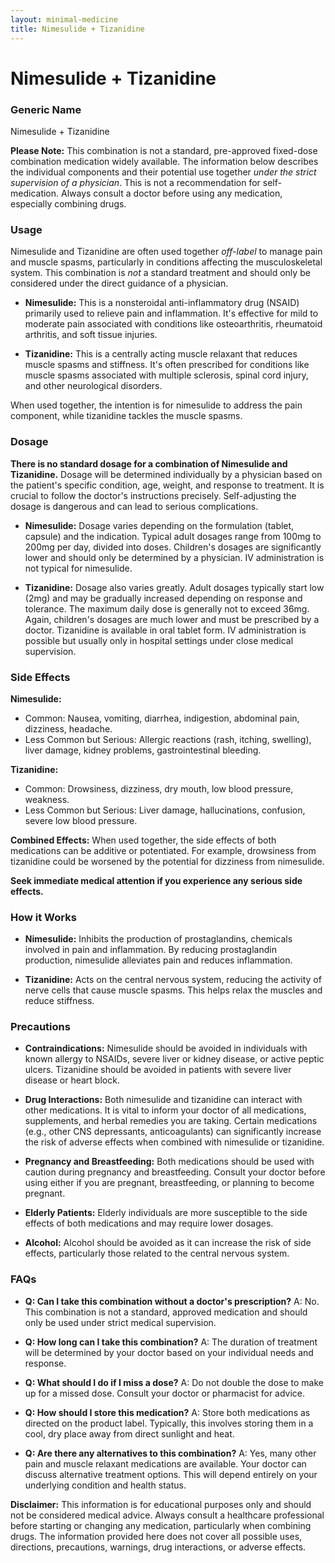 ```yaml
---
layout: minimal-medicine
title: Nimesulide + Tizanidine
---
```


# Nimesulide + Tizanidine
### Generic Name
Nimesulide + Tizanidine

**Please Note:**  This combination is not a standard, pre-approved fixed-dose combination medication widely available.  The information below describes the individual components and their potential use together *under the strict supervision of a physician*.  This is not a recommendation for self-medication. Always consult a doctor before using any medication, especially combining drugs.


### Usage

Nimesulide and Tizanidine are often used together *off-label* to manage pain and muscle spasms, particularly in conditions affecting the musculoskeletal system.  This combination is *not* a standard treatment and should only be considered under the direct guidance of a physician.

* **Nimesulide:**  This is a nonsteroidal anti-inflammatory drug (NSAID) primarily used to relieve pain and inflammation. It's effective for mild to moderate pain associated with conditions like osteoarthritis, rheumatoid arthritis, and soft tissue injuries.

* **Tizanidine:** This is a centrally acting muscle relaxant that reduces muscle spasms and stiffness. It's often prescribed for conditions like muscle spasms associated with multiple sclerosis, spinal cord injury, and other neurological disorders.

When used together, the intention is for nimesulide to address the pain component, while tizanidine tackles the muscle spasms.


### Dosage

**There is no standard dosage for a combination of Nimesulide and Tizanidine.** Dosage will be determined individually by a physician based on the patient's specific condition, age, weight, and response to treatment.  It is crucial to follow the doctor's instructions precisely.  Self-adjusting the dosage is dangerous and can lead to serious complications.

* **Nimesulide:**  Dosage varies depending on the formulation (tablet, capsule) and the indication.  Typical adult dosages range from 100mg to 200mg per day, divided into doses.  Children's dosages are significantly lower and should only be determined by a physician.  IV administration is not typical for nimesulide.

* **Tizanidine:**  Dosage also varies greatly.  Adult dosages typically start low (2mg) and may be gradually increased depending on response and tolerance.  The maximum daily dose is generally not to exceed 36mg.  Again, children's dosages are much lower and must be prescribed by a doctor.  Tizanidine is available in oral tablet form. IV administration is possible but usually only in hospital settings under close medical supervision.


### Side Effects

**Nimesulide:**

* Common:  Nausea, vomiting, diarrhea, indigestion, abdominal pain, dizziness, headache.
* Less Common but Serious:  Allergic reactions (rash, itching, swelling), liver damage, kidney problems, gastrointestinal bleeding.

**Tizanidine:**

* Common:  Drowsiness, dizziness, dry mouth, low blood pressure, weakness.
* Less Common but Serious:  Liver damage, hallucinations, confusion, severe low blood pressure.


**Combined Effects:** When used together, the side effects of both medications can be additive or potentiated.  For example, drowsiness from tizanidine could be worsened by the potential for dizziness from nimesulide.

**Seek immediate medical attention if you experience any serious side effects.**


### How it Works

* **Nimesulide:**  Inhibits the production of prostaglandins, chemicals involved in pain and inflammation.  By reducing prostaglandin production, nimesulide alleviates pain and reduces inflammation.

* **Tizanidine:** Acts on the central nervous system, reducing the activity of nerve cells that cause muscle spasms. This helps relax the muscles and reduce stiffness.


### Precautions

* **Contraindications:**  Nimesulide should be avoided in individuals with known allergy to NSAIDs, severe liver or kidney disease, or active peptic ulcers. Tizanidine should be avoided in patients with severe liver disease or heart block.

* **Drug Interactions:** Both nimesulide and tizanidine can interact with other medications.  It is vital to inform your doctor of all medications, supplements, and herbal remedies you are taking.  Certain medications (e.g., other CNS depressants, anticoagulants) can significantly increase the risk of adverse effects when combined with nimesulide or tizanidine.

* **Pregnancy and Breastfeeding:**  Both medications should be used with caution during pregnancy and breastfeeding.  Consult your doctor before using either if you are pregnant, breastfeeding, or planning to become pregnant.

* **Elderly Patients:**  Elderly individuals are more susceptible to the side effects of both medications and may require lower dosages.

* **Alcohol:**  Alcohol should be avoided as it can increase the risk of side effects, particularly those related to the central nervous system.


### FAQs

* **Q: Can I take this combination without a doctor's prescription?** A: No.  This combination is not a standard, approved medication and should only be used under strict medical supervision.

* **Q: How long can I take this combination?** A: The duration of treatment will be determined by your doctor based on your individual needs and response.

* **Q: What should I do if I miss a dose?** A:  Do not double the dose to make up for a missed dose. Consult your doctor or pharmacist for advice.

* **Q: How should I store this medication?** A: Store both medications as directed on the product label. Typically, this involves storing them in a cool, dry place away from direct sunlight and heat.

* **Q: Are there any alternatives to this combination?** A: Yes, many other pain and muscle relaxant medications are available. Your doctor can discuss alternative treatment options.  This will depend entirely on your underlying condition and health status.


**Disclaimer:** This information is for educational purposes only and should not be considered medical advice. Always consult a healthcare professional before starting or changing any medication, particularly when combining drugs.  The information provided here does not cover all possible uses, directions, precautions, warnings, drug interactions, or adverse effects.
